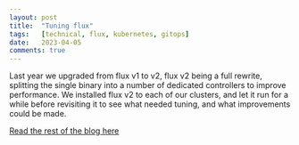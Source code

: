```yaml
---
layout: post
title:  "Tuning flux"
tags:   [technical, flux, kubernetes, gitops]
date:   2023-04-05
comments: true
---
```


Last year we upgraded from flux v1 to v2, flux v2 being a full rewrite, splitting the single binary into a number of dedicated controllers to improve performance. We installed flux v2 to each of our clusters, and let it run for a while before revisiting it to see what needed tuning, and what improvements could be made.

[Read the rest of the blog here](https://www.wgtwo.com/blog/tuning-flux/)

